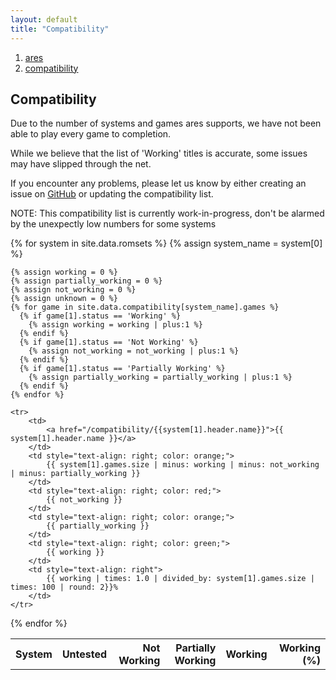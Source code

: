 ```yaml
---
layout: default
title: "Compatibility"
---
```


<ol><li><a href='/index'><span>ares</span></a></li><li><a href='/compatibility'><span>compatibility</span></a></li></ol>

## Compatibility

Due to the number of systems and games ares supports, we have not been able to play every game to completion.

While we believe that the list of 'Working' titles is accurate, some issues may have slipped through the net.

If you encounter any problems, please let us know by either creating an issue on
[GitHub](https://github.com/ares-emulator/ares/issues) or updating the compatibility list.


NOTE: This compatibility list is currently work-in-progress, don't be alarmed by the unexpectly low numbers for some systems

<table>
  <tr>
    <th class="default-sort">System</th>
    <th style="text-align: right">Untested</th>
    <th style="text-align: right">Not Working</th>
    <th style="text-align: right">Partially Working</th>
    <th style="text-align: right">Working</th>
    <th style="text-align: right">Working (%)</th>
  </tr>

  {% for system in site.data.romsets %}
    {% assign system_name = system[0] %}

    {% assign working = 0 %}
    {% assign partially_working = 0 %}
    {% assign not_working = 0 %}    
    {% assign unknown = 0 %}
    {% for game in site.data.compatibility[system_name].games %}
      {% if game[1].status == 'Working' %}
        {% assign working = working | plus:1 %}
      {% endif %}
      {% if game[1].status == 'Not Working' %}
        {% assign not_working = not_working | plus:1 %}
      {% endif %}
      {% if game[1].status == 'Partially Working' %}
        {% assign partially_working = partially_working | plus:1 %}
      {% endif %}
    {% endfor %}

    <tr>
        <td>
            <a href="/compatibility/{{system[1].header.name}}">{{ system[1].header.name }}</a>
        </td>
        <td style="text-align: right; color: orange;">
            {{ system[1].games.size | minus: working | minus: not_working | minus: partially_working }}
        </td>
        <td style="text-align: right; color: red;">
            {{ not_working }}
        </td>
        <td style="text-align: right; color: orange;">
            {{ partially_working }}
        </td>
        <td style="text-align: right; color: green;"> 
            {{ working }}
        </td>
        <td style="text-align: right"> 
            {{ working | times: 1.0 | divided_by: system[1].games.size | times: 100 | round: 2}}%
        </td>
    </tr>

  {% endfor %}
</table>
